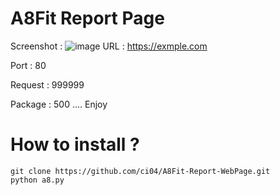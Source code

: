 # A8Fit Report Page 
Screenshot :
![image](https://github.com/ci04/A8Fit-Report-WebPage/assets/166393448/b372d40c-f201-4950-867b-8a872e563ffc)
URL : https://exmple.com

Port : 80

Request : 999999

Package : 500
.... Enjoy
# How to install ?
```
git clone https://github.com/ci04/A8Fit-Report-WebPage.git
python a8.py
```
